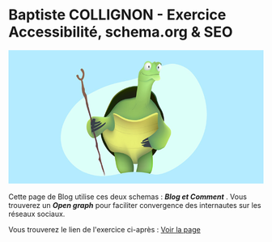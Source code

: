 # Baptiste COLLIGNON - Exercice Accessibilité, schema.org  &amp;  SEO

![image](img/draw_kung_fu_panda_Oogway.jpg "image logo")

Cette page de Blog utilise ces deux schemas  : **_Blog et Comment_** .
Vous trouverez un **_Open graph_** pour faciliter convergence des internautes sur les réseaux sociaux.

Vous trouverez le lien de l'exercice ci-après :
[Voir la page](https://bcollignonecv.github.io/TP-semantic/ "blog")